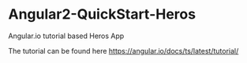 # Angular2-QuickStart-Heros
Angular.io tutorial based Heros App

The tutorial can be found here https://angular.io/docs/ts/latest/tutorial/

